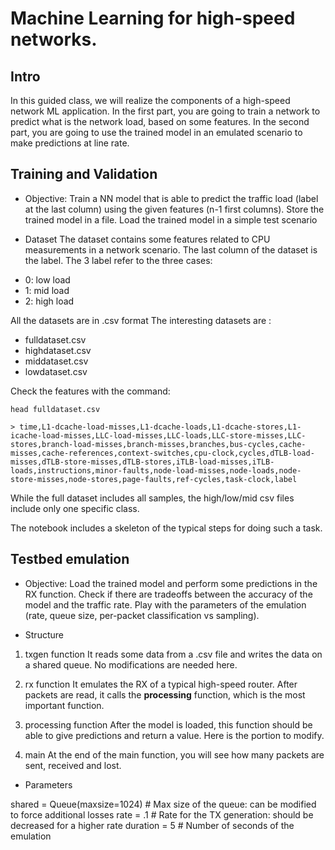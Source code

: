 # Machine Learning for high-speed networks.


## Intro

In this guided class, we will realize the components of a high-speed network ML application.
In the first part, you are going to train a network to predict what is the network load, based on some features.
In the second part, you are going to use the trained model in an emulated scenario to make predictions at line rate.

## Training and Validation

* Objective: Train a NN model that is able to predict the traffic load (label at the last column) using the given features (n-1 first columns).
Store the trained model in a file. Load the trained model in a simple test scenario

* Dataset
The dataset contains some features related to CPU measurements in a network scenario.
The last column of the dataset is the label. The 3 label refer to the three cases:
- 0: low load
- 1: mid load
- 2: high load


All the datasets are in .csv format
The interesting datasets are :
- fulldataset.csv
- highdataset.csv
- middataset.csv
- lowdataset.csv

Check the features with the command:

``` 
head fulldataset.csv

> time,L1-dcache-load-misses,L1-dcache-loads,L1-dcache-stores,L1-icache-load-misses,LLC-load-misses,LLC-loads,LLC-store-misses,LLC-stores,branch-load-misses,branch-misses,branches,bus-cycles,cache-misses,cache-references,context-switches,cpu-clock,cycles,dTLB-load-misses,dTLB-store-misses,dTLB-stores,iTLB-load-misses,iTLB-loads,instructions,minor-faults,node-load-misses,node-loads,node-store-misses,node-stores,page-faults,ref-cycles,task-clock,label

```
While the full dataset includes all samples, the high/low/mid csv files include only one specific class.

The notebook includes a skeleton of the typical steps for doing such a task.


## Testbed emulation

* Objective: Load the trained model and perform some predictions in the RX function. 
Check if there are tradeoffs between the accuracy of the model and the traffic rate.
Play with the parameters of the emulation (rate, queue size, per-packet classification vs sampling).

* Structure

1) txgen function
It reads some data from a .csv file and writes the data on a shared queue. No modifications are needed here.

2) rx function
It emulates the RX of a typical high-speed router. After packets are read, it calls the **processing** function, which is the most important function.

3) processing function
After the model is loaded, this function should be able to give predictions and return a value.
Here is the portion to modify.

4) main
At the end of the main function, you will see how many packets are sent, received and lost.

* Parameters

shared = Queue(maxsize=1024)   # Max size of the queue: can be modified to force additional losses
rate = .1 # Rate for the TX generation: should be decreased for a higher rate
duration = 5 # Number of seconds of the emulation


